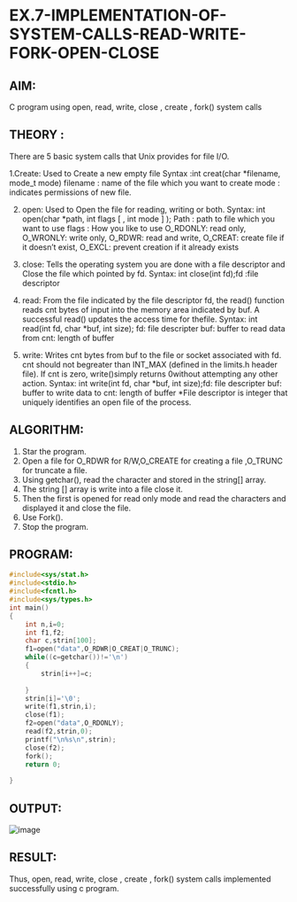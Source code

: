 # EX.7-IMPLEMENTATION-OF-SYSTEM-CALLS-READ-WRITE-FORK-OPEN-CLOSE

## AIM:
C program using open, read, write, close , create , fork() system calls

## THEORY :

There are 5 basic system calls that Unix provides for file I/O.

1.Create: 
Used to Create a new empty file Syntax :int creat(char *filename, mode_t mode) filename : name of the file which you want to create mode : indicates permissions of new file.

2. open:
   Used to Open the file for reading, writing or both. Syntax: int open(char *path, int flags [ , int mode ] ); Path : path to file which you want to use flags : How you like to use O_RDONLY: read only, O_WRONLY: write only, O_RDWR: read and write, O_CREAT: create file if it doesn’t exist, O_EXCL: prevent creation if it already exists

4. close:
  Tells the operating system you are done with a file descriptor and Close the file which pointed by fd. Syntax: int close(int fd);fd :file descriptor

5. read:
   From the file indicated by the file descriptor fd, the read() function reads cnt bytes of input into the memory area indicated by buf. A successful read() updates the access time for thefile. Syntax: int read(int fd, char *buf, int size); fd: file descripter buf: buffer to read data from cnt: length of buffer

6. write:
Writes cnt bytes from buf to the file or socket associated with fd. cnt should not begreater than INT_MAX (defined in the limits.h header file). If cnt is zero, write()simply returns 0without attempting any other action. Syntax: int write(int fd, char *buf, int size);fd: file descripter buf: buffer to write data to cnt: length of buffer *File descriptor is integer that uniquely identifies an open file of the process.

## ALGORITHM:

1. Star the program.
2. Open a file for O_RDWR for R/W,O_CREATE for creating a file ,O_TRUNC for truncate a file.
3. Using getchar(), read the character and stored in the string[] array.
4. The string [] array is write into a file close it.
5. Then the first is opened for read only mode and read the characters and displayed it and close the file.
6. Use Fork().
7. Stop the program.

## PROGRAM:
```C
#include<sys/stat.h> 
#include<stdio.h> 
#include<fcntl.h> 
#include<sys/types.h> 
int main() 
{ 
    int n,i=0; 
    int f1,f2; 
    char c,strin[100]; 
    f1=open("data",O_RDWR|O_CREAT|O_TRUNC); 
    while((c=getchar())!='\n') 
    { 
        strin[i++]=c; 
 
    } 
    strin[i]='\0'; 
    write(f1,strin,i); 
    close(f1); 
    f2=open("data",O_RDONLY); 
    read(f2,strin,0); 
    printf("\n%s\n",strin); 
    close(f2); 
    fork(); 
    return 0; 
 
}


```

## OUTPUT:

![image](https://github.com/Mathiofficial/EX.7-IMPLEMENTATION-OF-SYSTEM-CALLS-READ-WRITE-FORK-OPEN-CLOSE/assets/118787327/565b0309-ea56-4ca3-8ede-3c330016964d)


## RESULT:
Thus, open, read, write, close , create , fork() system calls implemented successfully using c program.
